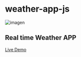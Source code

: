 # weather-app-js

![imagen](https://github.com/aleguarino/weather-app-js/assets/58605455/8774a1b2-0f47-4066-a94d-cd8fd567e69d)


## Real time Weather APP
[Live Demo](https://aleguarino.github.io/weather-app-js/)
